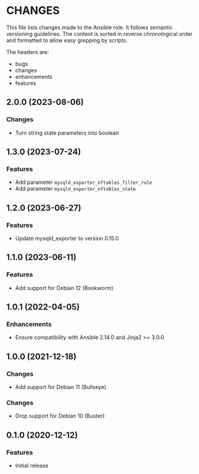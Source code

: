 # CHANGES

This file lists changes made to the Ansible role. It follows semantic versioning
guidelines. The content is sorted in reverse chronological order and formatted
to allow easy grepping by scripts.

The headers are:
- bugs
- changes
- enhancements
- features

## 2.0.0 (2023-08-06)

### Changes

- Turn string state parameters into boolean

## 1.3.0 (2023-07-24)

### Features

- Add parameter `mysqld_exporter_nftables_filter_rule`
- Add parameter `mysqld_exporter_nftables_state`

## 1.2.0 (2023-06-27)

### Features

- Update mysqld_exporter to version 0.15.0

## 1.1.0 (2023-06-11)

### Features

- Add support for Debian 12 (Bookworm)

## 1.0.1 (2022-04-05)

### Enhancements

- Ensure compatibility with Ansible 2.14.0 and Jinja2 >= 3.0.0

## 1.0.0 (2021-12-18)

### Changes

- Add support for Debian 11 (Bullseye)

### Changes

- Drop support for Debian 10 (Buster)

## 0.1.0 (2020-12-12)

### Features

- Initial release
